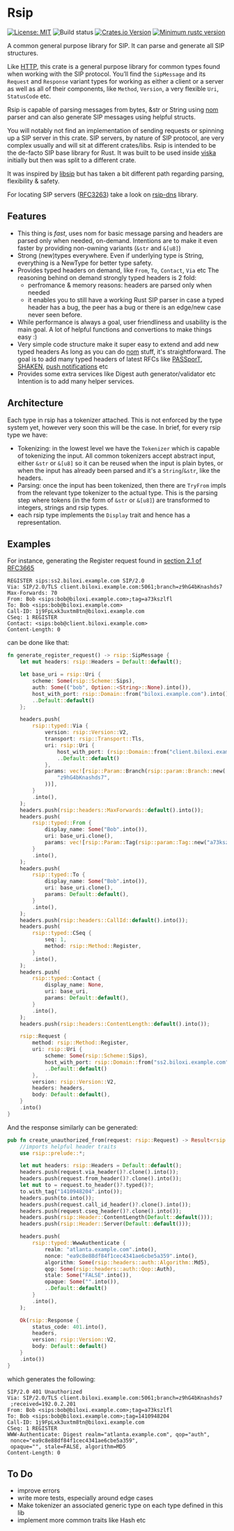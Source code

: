 # Rsip

[![License: MIT](https://img.shields.io/badge/License-MIT-yellow.svg)](https://opensource.org/licenses/MIT)
![Build status](https://github.com/vasilakisfil/rsip/actions/workflows/rust-ci.yml/badge.svg)
[![Crates.io Version](https://img.shields.io/crates/v/rsip.svg)](https://crates.io/crates/rsip)
[![Minimum rustc version](https://img.shields.io/badge/rustc-1.44.0+-lightgray.svg)](#rust-version-requirements)

A common general purpose library for SIP. It can parse and generate all SIP
structures.

Like [HTTP](https://github.com/hyperium/http), this crate is a general purpose library for common types found when
working with the SIP protocol.
You’ll find the `SipMessage` and its `Request` and `Response` variant types for working
as either a client or a server as well as all of their components, like `Method`,
`Version`, a very flexible `Uri`, `StatusCode` etc.

Rsip is capable of parsing messages from bytes, &str or String using [nom](https://github.com/Geal/nom)
parser and can also generate SIP messages using helpful structs.

You will notably not find an implementation of sending requests or spinning up a
SIP server in this crate. SIP servers, by nature of SIP protocol, are very complex
usually and will sit at different crates/libs. Rsip is intended to be the de-facto
SIP base library for Rust. It was built to be used inside [viska](https://github.com/vasilakisfil/viska)
initially but then was split to a different crate.

It was inspired by [libsip](https://github.com/ByteHeathen/libsip) but has taken
a bit different path regarding parsing, flexibility & safety.


For locating SIP servers ([RFC3263](https://datatracker.ietf.org/doc/html/rfc3263)) take a look on [rsip-dns](https://github.com/vasilakisfil/rsip-dns) library.

## Features
* This thing is _fast_, uses nom for basic message parsing and headers are parsed
  only when needed, on-demand. Intentions are to make it even faster by providing
  non-owning variants (`&str` and `&[u8]`)
* Strong (new)types everywhere. Even if underlying type is String, everything is
  a NewType for better type safety.
* Provides typed headers on demand, like `From`, `To`, `Contact`, `Via` etc
  The reasoning behind on demand strongly typed headers is 2 fold:
  * perfromance & memory reasons: headers are parsed only when needed
  * it enables you to still have a working Rust SIP parser in case a typed header
  has a bug, the peer has a bug or there is an edge/new case never seen before.
* While performance is always a goal, user friendliness and usability is the main
 goal. A lot of helpful functions and convertions to make things easy :)
* Very simple code structure make it super easy to extend and add new typed headers
  As long as you can do [nom](https://github.com/Geal/nom) stuff, it's straightforward. The goal is to add
  many typed headers of latest RFCs like [PASSporT](https://datatracker.ietf.org/doc/html/rfc8224), [SHAKEN](https://datatracker.ietf.org/doc/html/rfc8588), [push notifications](https://datatracker.ietf.org/doc/html/rfc8599) etc
* Provides some extra services like Digest auth generator/validator etc
  Intention is to add many helper services.

## Architecture
Each type in rsip has a tokenizer attached.
This is not enforced by the type system yet, however very soon this will be the case.
In brief, for every rsip type we have: 
* Tokenizing: in the lowest level we have the `Tokenizer` which is capable of tokenizing the input.
All common tokenizers accept abstract input, either `&str` or `&[u8]` so it can be reused when
the input is plain bytes, or when the input has already been parsed and it's a `String`/`&str`,
like the headers.
* Parsing: once the input has been tokenized, then there are `TryFrom` impls from the relevant type
tokenizer to the actual type.
This is the parsing step where tokens (in the form of `&str` or `&[u8]`) are transformed to
integers, strings and rsip types.
* each rsip type implements the `Display` trait and hence has a representation.

## Examples
For instance, generating the Register request found in [section 2.1 of RFC3665](https://datatracker.ietf.org/doc/html/rfc3665#section-2.1)

```
REGISTER sips:ss2.biloxi.example.com SIP/2.0
Via: SIP/2.0/TLS client.biloxi.example.com:5061;branch=z9hG4bKnashds7
Max-Forwards: 70
From: Bob <sips:bob@biloxi.example.com>;tag=a73kszlfl
To: Bob <sips:bob@biloxi.example.com>
Call-ID: 1j9FpLxk3uxtm8tn@biloxi.example.com
CSeq: 1 REGISTER
Contact: <sips:bob@client.biloxi.example.com>
Content-Length: 0
```

can be done like that:

```rust
fn generate_register_request() -> rsip::SipMessage {
    let mut headers: rsip::Headers = Default::default();

    let base_uri = rsip::Uri {
        scheme: Some(rsip::Scheme::Sips),
        auth: Some(("bob", Option::<String>::None).into()),
        host_with_port: rsip::Domain::from("biloxi.example.com").into(),
        ..Default::default()
    };

    headers.push(
        rsip::typed::Via {
            version: rsip::Version::V2,
            transport: rsip::Transport::Tls,
            uri: rsip::Uri {
                host_with_port: (rsip::Domain::from("client.biloxi.example.com"), 5060).into(),
                ..Default::default()
            },
            params: vec![rsip::Param::Branch(rsip::param::Branch::new(
                "z9hG4bKnashds7",
            ))],
        }
        .into(),
    );
    headers.push(rsip::headers::MaxForwards::default().into());
    headers.push(
        rsip::typed::From {
            display_name: Some("Bob".into()),
            uri: base_uri.clone(),
            params: vec![rsip::Param::Tag(rsip::param::Tag::new("a73kszlfl"))],
        }
        .into(),
    );
    headers.push(
        rsip::typed::To {
            display_name: Some("Bob".into()),
            uri: base_uri.clone(),
            params: Default::default(),
        }
        .into(),
    );
    headers.push(rsip::headers::CallId::default().into());
    headers.push(
        rsip::typed::CSeq {
            seq: 1,
            method: rsip::Method::Register,
        }
        .into(),
    );
    headers.push(
        rsip::typed::Contact {
            display_name: None,
            uri: base_uri,
            params: Default::default(),
        }
        .into(),
    );
    headers.push(rsip::headers::ContentLength::default().into());

    rsip::Request {
        method: rsip::Method::Register,
        uri: rsip::Uri {
            scheme: Some(rsip::Scheme::Sips),
            host_with_port: rsip::Domain::from("ss2.biloxi.example.com").into(),
            ..Default::default()
        },
        version: rsip::Version::V2,
        headers: headers,
        body: Default::default(),
    }
    .into()
}
```

And the response similarly can be generated:

```rust
pub fn create_unauthorized_from(request: rsip::Request) -> Result<rsip::SipMessage, crate::Error> {
    //imports helpful header traits
    use rsip::prelude::*;

    let mut headers: rsip::Headers = Default::default();
    headers.push(request.via_header()?.clone().into());
    headers.push(request.from_header()?.clone().into());
    let mut to = request.to_header()?.typed()?;
    to.with_tag("1410948204".into());
    headers.push(to.into());
    headers.push(request.call_id_header()?.clone().into());
    headers.push(request.cseq_header()?.clone().into());
    headers.push(rsip::Header::ContentLength(Default::default()));
    headers.push(rsip::Header::Server(Default::default()));

    headers.push(
        rsip::typed::WwwAuthenticate {
            realm: "atlanta.example.com".into(),
            nonce: "ea9c8e88df84f1cec4341ae6cbe5a359".into(),
            algorithm: Some(rsip::headers::auth::Algorithm::Md5),
            qop: Some(rsip::headers::auth::Qop::Auth),
            stale: Some("FALSE".into()),
            opaque: Some("".into()),
            ..Default::default()
        }
        .into(),
    );

    Ok(rsip::Response {
        status_code: 401.into(),
        headers,
        version: rsip::Version::V2,
        body: Default::default()
    }
    .into())
}
```

which generates the following:

```
SIP/2.0 401 Unauthorized
Via: SIP/2.0/TLS client.biloxi.example.com:5061;branch=z9hG4bKnashds7
 ;received=192.0.2.201
From: Bob <sips:bob@biloxi.example.com>;tag=a73kszlfl
To: Bob <sips:bob@biloxi.example.com>;tag=1410948204
Call-ID: 1j9FpLxk3uxtm8tn@biloxi.example.com
CSeq: 1 REGISTER
WWW-Authenticate: Digest realm="atlanta.example.com", qop="auth",
 nonce="ea9c8e88df84f1cec4341ae6cbe5a359",
 opaque="", stale=FALSE, algorithm=MD5
Content-Length: 0
```

## To Do
* improve errors
* write more tests, especially around edge cases
* Make tokenizer an associated generic type on each type defined in this lib
* implement more common traits like Hash etc
